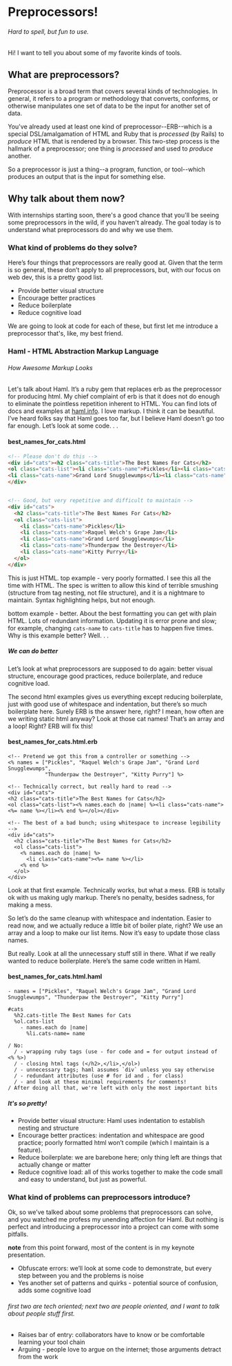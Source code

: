 # Preprocessors!
###### _Hard to spell, but fun to use._
Hi! I want to tell you about some of my favorite kinds of tools.

## What are preprocessors?

Preprocessor is a broad term that covers several kinds of technologies. In
general, it refers to a program or methodology that converts, conforms, or
otherwise manipulates one set of data to be the input for another set of data.

You've already used at least one kind of preprocessor--ERB--which is a special
DSL/amalgamation of HTML and Ruby that is _processed_ (by Rails) to _produce_
HTML that is rendered by a browser. This two-step process is the hallmark of a
preprocessor; one thing is _processed_ and used to _produce_ another.

So a preprocessor is just a thing--a program, function, or tool--which produces
an output that is the input for something else.

## Why talk about them now?

With internships starting soon, there's a good chance that you'll be seeing some
preprocessors in the wild, if you haven't already. The goal today is to
understand what preprocessors do and why we use them.

### What kind of problems do they solve?

Here’s four things that preprocessors are really good at. Given that the term is
so general, these don’t apply to all preprocessors, but, with our focus on web
dev, this is a pretty good list.

- Provide better visual structure
- Encourage better practices
- Reduce boilerplate
- Reduce cognitive load

We are going to look at code for each of these, but first let me introduce a
preprocessor that's, like, my best friend.

### Haml - HTML Abstraction Markup Language
###### How Awesome Markup Looks

Let's talk about Haml. It’s a ruby gem that replaces erb as the preprocessor for
producing html. My chief complaint of erb is that it does not do enough to
eliminate the pointless repetition inherent to HTML. You can find lots of docs
and examples at [haml.info](http://haml.info). I love markup. I think it can be beautiful.
I’ve heard folks say that Haml goes too far, but I believe Haml doesn’t go too
far enough. Let’s look at some code. . .

#### best_names_for_cats.html

```html
<!-- Please don't do this -->
<div id="cats"><h2 class="cats-title">The Best Names For Cats</h2>
<ol class="cats-list"><li class="cats-name">Pickles</li><li class="cats-name">Raquel Welch's Grape Jam</li>
<li class="cats-name">Grand Lord Snugglewumps</li><li class="cats-name">Thunderpaw the Destroyer</li><li class="cats-name">Katy Purry</li></ol>
</div>


<!-- Good, but very repetitive and difficult to maintain -->
<div id="cats">
  <h2 class="cats-title">The Best Names For Cats</h2>
  <ol class="cats-list">
    <li class="cats-name">Pickles</li>
    <li class="cats-name">Raquel Welch's Grape Jam</li>
    <li class="cats-name">Grand Lord Snugglewumps</li>
    <li class="cats-name">Thunderpaw the Destroyer</li>
    <li class="cats-name">Kitty Purry</li>
  </ol>
</div>
```

This is just HTML. top example - very poorly formatted. I see this all the time
with HTML. The spec is written to allow this kind of terrible smushing
(structure from tag nesting, not file structure), and it is a nightmare to
maintain. Syntax highlighting helps, but not enough.

bottom example - better. About the best formatting you can get with plain HTML.
Lots of redundant information. Updating it is error prone and slow; for example,
changing `cats-name` to `cats-title` has to happen five times. Why is this
example better? Well. . .

##### We can do better

Let’s look at what preprocessors are supposed to do again: better visual
structure, encourage good practices, reduce boilerplate, and reduce cognitive
load.

The second html examples gives us everything except reducing boilerplate, just
with good use of whitespace and indentation, but there’s so much boilerplate
here. Surely ERB is the answer here, right? I mean, how often are we writing
static html anyway? Look at those cat names! That’s an array and a loop! Right?
ERB will fix this!

#### best_names_for_cats.html.erb

```erb
<!-- Pretend we got this from a controller or something -->
<% names = ["Pickles", "Raquel Welch's Grape Jam", "Grand Lord Snugglewumps",
            "Thunderpaw the Destroyer", "Kitty Purry"] %>

<!-- Technically correct, but really hard to read -->
<div id="cats">
<h2 class="cats-title">The Best Names for Cats</h2>
<ol class="cats-list"><% names.each do |name| %><li class="cats-name"><%= name %></li><% end %></ol></div>

<!-- The best of a bad bunch; using whitespace to increase legibility -->
<div id="cats">
  <h2 class="cats-title">The Best Names for Cats</h2>
  <ol class="cats-list">
    <% names.each do |name| %>
      <li class="cats-name"><%= name %></li>
    <% end %>
  </ol>
</div>
```

Look at that first example. Technically works, but what a mess. ERB is
totally ok with us making ugly markup. There’s no penalty, besides sadness, for
making a mess.

So let’s do the same cleanup with whitespace and indentation. Easier to read
now, and we actually reduce a little bit of boiler plate, right? We use an array
and a loop to make our list items. Now it’s easy to update those class names.

But really. Look at all the unnecessary stuff still in there. What if we really
wanted to reduce boilerplate. Here’s the same code written in Haml.

#### best_names_for_cats.html.haml

```haml
- names = ["Pickles", "Raquel Welch's Grape Jam", "Grand Lord Snugglewumps", "Thunderpaw the Destroyer", "Kitty Purry"]

#cats
  %h2.cats-title The Best Names for Cats
  %ol.cats-list
    - names.each do |name|
      %li.cats-name= name

/ No:
  / - wrapping ruby tags (use - for code and = for output instead of <% %>)
  / - closing html tags (</h2>,</li>,</ol>)
  / - unnecessary tags; haml assumes `div` unless you say otherwise
  / - redundant attributes (use # for id and . for class)
  / - and look at these minimal requirements for comments!
/ After doing all that, we're left with only the most important bits
```

##### It's so pretty!

- Provide better visual structure: Haml uses indentation to establish nesting and structure
- Encourage better practices: indentation and whitespace are good practice; poorly formatted html won’t compile (which I maintain is a feature).
- Reduce boilerplate: we are barebone here; only thing left are things that actually change or matter
- Reduce cognitive load: all of this works together to make the code small and easy to understand, but just as powerful.


### What kind of problems can preprocessors introduce?

Ok, so we’ve talked about some problems that preprocessors can solve, and you
watched me profess my unending affection for Haml. But nothing is perfect and
introducing a preprocessor into a project can come with some pitfalls.

__note__ from this point forward, most of the content is in my keynote presentation.

- Obfuscate errors:  we’ll look at some code to demonstrate, but every step between you and the problems is noise
- Yes another set of patterns and quirks - potential source of confusion, adds some cognitive load

###### first two are tech oriented; next two are people oriented, and I want to talk about people stuff first.

- Raises bar of entry: collaborators have to know or be comfortable learning your tool chain
- Arguing - people love to argue on the internet; those arguments detract from the work


